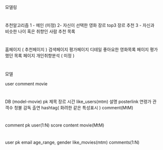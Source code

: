 모델링


# 
추천알고리즘 
1 - 메인 (미정)
2-  자신이 선택한 영화 장르 top3 장르 추천
3 - 자신과 비슷한 나이 혹은 취향인 사람 추천 목록

# 

홈페이지 ( 추천페이지 )
검색페이지
평가페이지 
디테일 
좋아요한 영화목록 페이지
평가했던 목록 페이지
개인취향분석 ( 미정 )


# 
모델 

user 
comment
movie

# 
DB (model-movie)
pk 제목 장르 시간 like_users(mtm) 설명 posterlink 연령가 관객수 
청불 감독 출연 hashtag( 화려한 같은 특성표시 ) comment(MtM)

#
comment 
pk user(1:N) score content movie(MtM) 

# 
user 
pk email age_range, gender like_movies(mtm) comments(1:N)




<!-- https://developers.kakao.com/tool/rest-api/open/get/v2-user-me -->


